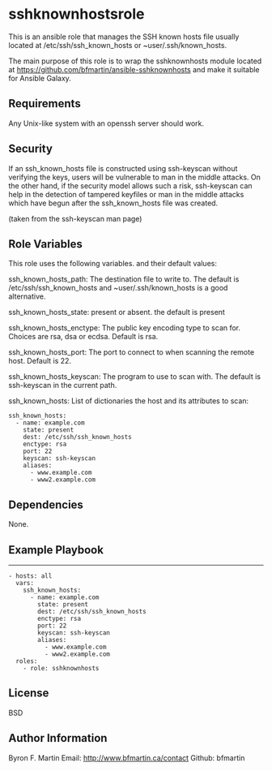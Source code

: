 sshknownhostsrole
=================

This is an ansible role that manages the SSH known hosts file usually located at /etc/ssh/ssh_known_hosts or ~user/.ssh/known_hosts.

The main purpose of this role is to wrap the sshknownhosts module located at https://github.com/bfmartin/ansible-sshknownhosts and make it suitable for Ansible Galaxy.

Requirements
------------

Any Unix-like system with an openssh server should work.

Security
--------

If an ssh_known_hosts file is constructed using ssh-keyscan without
verifying the keys, users will be vulnerable to man in the middle
attacks.  On the other hand, if the security model allows such a risk,
ssh-keyscan can help in the detection of tampered keyfiles or man in
the middle attacks which have begun after the ssh_known_hosts file was
created.

(taken from the ssh-keyscan man page)


Role Variables
--------------

This role uses the following variables. and their default values:

ssh_known_hosts_path: The destination file to write to.  The default is /etc/ssh/ssh_known_hosts and ~user/.ssh/known_hosts is a good alternative.

ssh_known_hosts_state: present or absent. the default is present

ssh_known_hosts_enctype: The public key encoding type to scan for. Choices are rsa, dsa or ecdsa. Default is rsa.

ssh_known_hosts_port: The port to connect to when scanning the remote host. Default is 22.

ssh_known_hosts_keyscan: The program to use to scan with. The default is ssh-keyscan in the current path.

ssh_known_hosts: List of dictionaries the host and its attributes to scan:

```
ssh_known_hosts:
  - name: example.com
    state: present
    dest: /etc/ssh/ssh_known_hosts
    enctype: rsa
    port: 22
    keyscan: ssh-keyscan
    aliases:
      - www.example.com
      - www2.example.com
```

Dependencies
------------

None.

Example Playbook
-------------------------

---
```
- hosts: all
  vars:
    ssh_known_hosts:
      - name: example.com
        state: present
        dest: /etc/ssh/ssh_known_hosts
        enctype: rsa
        port: 22
        keyscan: ssh-keyscan
        aliases:
          - www.example.com
          - www2.example.com
  roles:
    - role: sshknownhosts
```


License
-------

BSD

Author Information
------------------

Byron F. Martin
Email: http://www.bfmartin.ca/contact
Github: bfmartin
